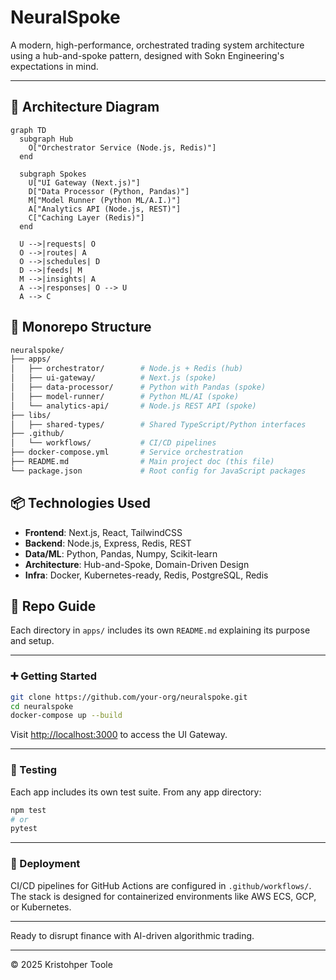 # NeuralSpoke

A modern, high-performance, orchestrated trading system architecture using a hub-and-spoke pattern, designed with Sokn Engineering's expectations in mind.

---

## 📐 Architecture Diagram

```mermaid
graph TD
  subgraph Hub
    O["Orchestrator Service (Node.js, Redis)"]
  end

  subgraph Spokes
    U["UI Gateway (Next.js)"]
    D["Data Processor (Python, Pandas)"]
    M["Model Runner (Python ML/A.I.)"]
    A["Analytics API (Node.js, REST)"]
    C["Caching Layer (Redis)"]
  end

  U -->|requests| O
  O -->|routes| A
  O -->|schedules| D
  D -->|feeds| M
  M -->|insights| A
  A -->|responses| O --> U
  A --> C
```

## 🧱 Monorepo Structure

```sh
neuralspoke/
├── apps/
│   ├── orchestrator/        # Node.js + Redis (hub)
│   ├── ui-gateway/          # Next.js (spoke)
│   ├── data-processor/      # Python with Pandas (spoke)
│   ├── model-runner/        # Python ML/AI (spoke)
│   └── analytics-api/       # Node.js REST API (spoke)
├── libs/
│   ├── shared-types/        # Shared TypeScript/Python interfaces
├── .github/
│   └── workflows/           # CI/CD pipelines
├── docker-compose.yml       # Service orchestration
├── README.md                # Main project doc (this file)
└── package.json             # Root config for JavaScript packages
```

## 📦 Technologies Used

* **Frontend**: Next.js, React, TailwindCSS
* **Backend**: Node.js, Express, Redis, REST
* **Data/ML**: Python, Pandas, Numpy, Scikit-learn
* **Architecture**: Hub-and-Spoke, Domain-Driven Design
* **Infra**: Docker, Kubernetes-ready, Redis, PostgreSQL, Redis

## 📘 Repo Guide

Each directory in `apps/` includes its own `README.md` explaining its purpose and setup.

---

### ➕ Getting Started

```bash
git clone https://github.com/your-org/neuralspoke.git
cd neuralspoke
docker-compose up --build
```

Visit [http://localhost:3000](http://localhost:3000) to access the UI Gateway.

---

### 🧪 Testing

Each app includes its own test suite. From any app directory:

```bash
npm test
# or
pytest
```

---

### 🚀 Deployment

CI/CD pipelines for GitHub Actions are configured in `.github/workflows/`. The stack is designed for containerized environments like AWS ECS, GCP, or Kubernetes.

---

Ready to disrupt finance with AI-driven algorithmic trading.

---

© 2025 Kristohper Toole
